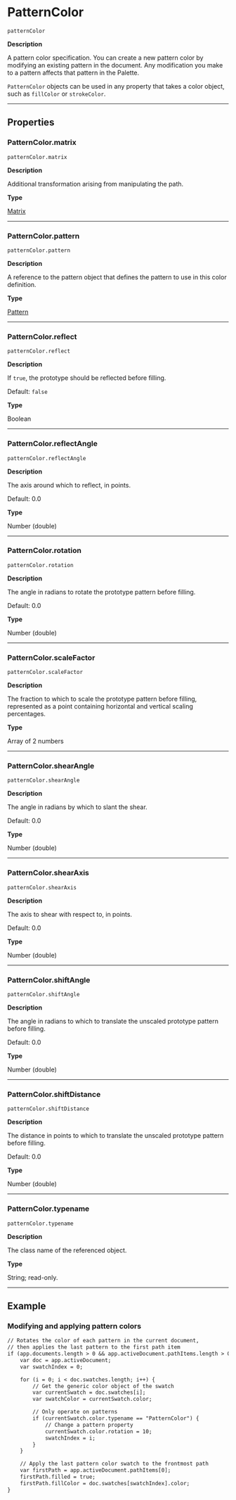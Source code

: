 # PatternColor

`patternColor`

**Description**

A pattern color specification. You can create a new pattern color by modifying an existing pattern in the document. Any modification you make to a pattern affects that pattern in the Palette.

`PatternColor` objects can be used in any property that takes a color object, such as `fillColor` or `strokeColor`.

---

## Properties

### PatternColor.matrix

`patternColor.matrix`

**Description**

Additional transformation arising from manipulating the path.

**Type**

[Matrix](./Matrix.md)

---

### PatternColor.pattern

`patternColor.pattern`

**Description**

A reference to the pattern object that defines the pattern to use in this color definition.

**Type**

[Pattern](./Pattern.md)

---

### PatternColor.reflect

`patternColor.reflect`

**Description**

If `true`, the prototype should be reflected before filling.

Default: `false`

**Type**

Boolean

---

### PatternColor.reflectAngle

`patternColor.reflectAngle`

**Description**

The axis around which to reflect, in points.

Default: 0.0

**Type**

Number (double)

---

### PatternColor.rotation

`patternColor.rotation`

**Description**

The angle in radians to rotate the prototype pattern before filling.

Default: 0.0

**Type**

Number (double)

---

### PatternColor.scaleFactor

`patternColor.scaleFactor`

**Description**

The fraction to which to scale the prototype pattern before filling, represented as a point containing horizontal and vertical scaling percentages.

**Type**

Array of 2 numbers

---

### PatternColor.shearAngle

`patternColor.shearAngle`

**Description**

The angle in radians by which to slant the shear.

Default: 0.0

**Type**

Number (double)

---

### PatternColor.shearAxis

`patternColor.shearAxis`

**Description**

The axis to shear with respect to, in points.

Default: 0.0

**Type**

Number (double)

---

### PatternColor.shiftAngle

`patternColor.shiftAngle`

**Description**

The angle in radians to which to translate the unscaled prototype pattern before filling.

Default: 0.0

**Type**

Number (double)

---

### PatternColor.shiftDistance

`patternColor.shiftDistance`

**Description**

The distance in points to which to translate the unscaled prototype pattern before filling.

Default: 0.0

**Type**

Number (double)

---

### PatternColor.typename

`patternColor.typename`

**Description**

The class name of the referenced object.

**Type**

String; read-only.

---

## Example

### Modifying and applying pattern colors

```default
// Rotates the color of each pattern in the current document,
// then applies the last pattern to the first path item
if (app.documents.length > 0 && app.activeDocument.pathItems.length > 0) {
    var doc = app.activeDocument;
    var swatchIndex = 0;

    for (i = 0; i < doc.swatches.length; i++) {
        // Get the generic color object of the swatch
        var currentSwatch = doc.swatches[i];
        var swatchColor = currentSwatch.color;

        // Only operate on patterns
        if (currentSwatch.color.typename == "PatternColor") {
            // Change a pattern property
            currentSwatch.color.rotation = 10;
            swatchIndex = i;
        }
    }

    // Apply the last pattern color swatch to the frontmost path
    var firstPath = app.activeDocument.pathItems[0];
    firstPath.filled = true;
    firstPath.fillColor = doc.swatches[swatchIndex].color;
}
```

